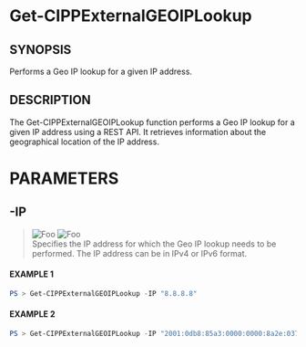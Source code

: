 # Get-CIPPExternalGEOIPLookup
## SYNOPSIS
Performs a Geo IP lookup for a given IP address.
## DESCRIPTION
The Get-CIPPExternalGEOIPLookup function performs a Geo IP lookup for a given IP address using a REST API. It retrieves information about the geographical location of the IP address.
# PARAMETERS

## **-IP**
> ![Foo](https://img.shields.io/badge/Type-String-Blue?) ![Foo](https://img.shields.io/badge/Mandatory-TRUE-Red?) \
Specifies the IP address for which the Geo IP lookup needs to be performed. The IP address can be in IPv4 or IPv6 format.

 #### EXAMPLE 1
```powershell
PS > Get-CIPPExternalGEOIPLookup -IP "8.8.8.8"
```
 #### EXAMPLE 2
```powershell
PS > Get-CIPPExternalGEOIPLookup -IP "2001:0db8:85a3:0000:0000:8a2e:0370:7334"
```

